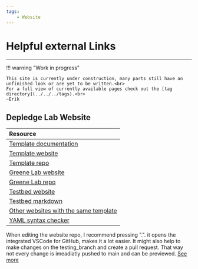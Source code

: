 ```yaml
---
tags:
    - Website
---
```


# Helpful external Links

---

!!! warning "Work in progress"

    This site is currently under construction, many parts still have an unfinished look or are yet to be written.<br>
    For a full view of currently available pages check out the [tag directory](../../../tags).<br>
    ~Erik


## Depledge Lab Website

| Resource           |
| :------------- |
| [Template documentation](https://greene-lab.gitbook.io/lab-website-template-docs)     |
| [Template website](https://greenelab.github.io/lab-website-template/)  | 
| [Template repo](https://github.com/greenelab/lab-website-template)                 |
| [Greene Lab website](https://greenelab.com/) |
| [Greene Lab repo](https://github.com/greenelab/greenelab.com) |
| [Testbed website](https://greenelab.github.io/lab-website-template/testbed)                     |
| [Testbed markdown](https://github.com/greenelab/lab-website-template/blob/main/testbed.md?plain=1)                 |
| [Other websites with the same template](https://greene-lab.gitbook.io/lab-website-template-docs/introduction/gallery)  |
| [YAML syntax checker](https://yamlchecker.com/)                 | 

When editing the website repo, I recommend pressing ".". it opens the integrated VSCode for GitHub, makes it a lot easier.
It might also help to make changes on the testing_branch and create a pull request. That way not every change is imeadiatly pushed to main and can be previewed. [See more](https://greene-lab.gitbook.io/lab-website-template-docs/getting-started/preview-your-site)



